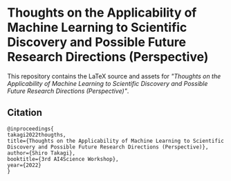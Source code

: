 # Thoughts on the Applicability of Machine Learning to Scientific Discovery and Possible Future Research Directions (Perspective)

This repository contains the LaTeX source and assets for *"Thoughts on the Applicability of Machine Learning to Scientific Discovery and Possible Future Research Directions (Perspective)"*.

## Citation
```
@inproceedings{
takagi2022thougths,
title={Thoughts on the Applicability of Machine Learning to Scientific Discovery and Possible Future Research Directions (Perspective)},
author={Shiro Takagi},
booktitle={3rd AI4Science Workshop},
year={2022}
}
```